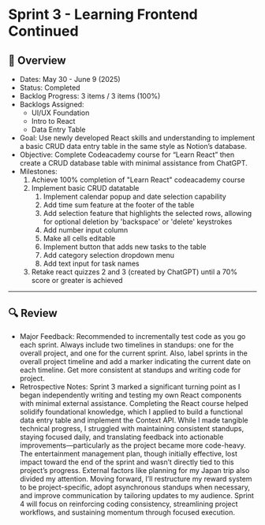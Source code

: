 # Sprint 3 - Learning Frontend Continued

## 📝 Overview
* Dates: May 30 - June 9 (2025)
* Status: Completed
* Backlog Progress: 3 items / 3 items (100%)
* Backlogs Assigned:
    * UI/UX Foundation
    * Intro to React
    * Data Entry Table
* Goal: Use newly developed React skills and understanding to implement a basic CRUD data entry table in the same style as Notion’s database.
* Objective: Complete Codeacademy course for “Learn React” then create a CRUD database table with minimal assistance from ChatGPT.
* Milestones:
    1. Achieve 100% completion of "Learn React" codeacademy course
    2. Implement basic CRUD datatable
        1. Implement calendar popup and date selection capability
        2. Add time sum feature at the footer of the table
        3. Add selection feature that highlights the selected rows, allowing for optional deletion by 'backspace' or 'delete' keystrokes
        4. Add number input column
        5. Make all cells editable
        6. Implement button that adds new tasks to the table
        7. Add category selection dropdown menu
        8. Add text input for task names
    3. Retake react quizzes 2 and 3 (created by ChatGPT) until a 70% score or greater is achieved

--- 

## 🔍 Review
* Major Feedback: Recommended to incrementally test code as you go each sprint. Always include two timelines in standups: one for the overall project, and one for the current sprint. Also, label sprints in the overall project timeline and add a marker indicating the current date on each timeline. Get more consistent at standups and writing code for project.
* Retrospective Notes: Sprint 3 marked a significant turning point as I began independently writing and testing my own React components with minimal external assistance. Completing the React course helped solidify foundational knowledge, which I applied to build a functional data entry table and implement the Context API. While I made tangible technical progress, I struggled with maintaining consistent standups, staying focused daily, and translating feedback into actionable improvements—particularly as the project became more code-heavy. The entertainment management plan, though initially effective, lost impact toward the end of the sprint and wasn’t directly tied to this project’s progress. External factors like planning for my Japan trip also divided my attention. Moving forward, I’ll restructure my reward system to be project-specific, adopt asynchronous standups when necessary, and improve communication by tailoring updates to my audience. Sprint 4 will focus on reinforcing coding consistency, streamlining project workflows, and sustaining momentum through focused execution.